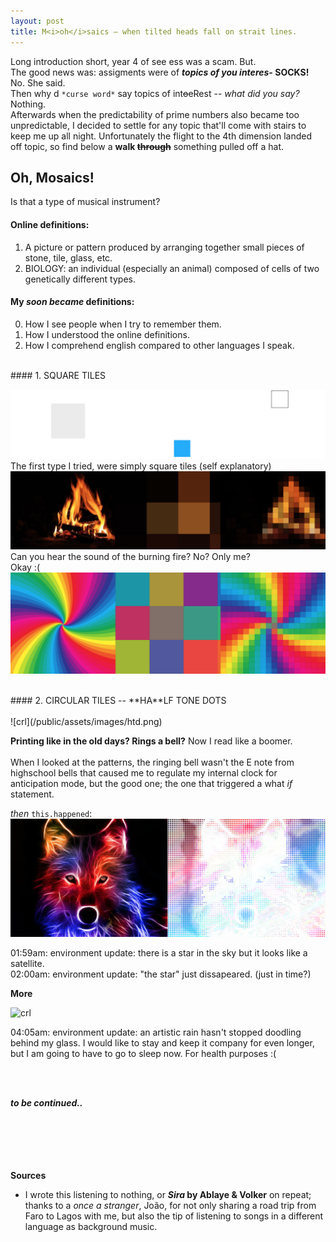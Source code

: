 ```yaml
---
layout: post
title: M<i>oh</i>saics — when tilted heads fall on strait lines.
---
```


Long introduction short, year 4 of see ess was a scam. But.<br>
The good news was: assigments were of **_topics of you interes-_ SOCKS!** No. She said.<br>Then why d `*curse word*` say topics of int<del>o</del>eRest -- _what did you say?_ Nothing.<br>
Afterwards when the predictability of prime numbers also became too unpredictable, I decided to settle for any topic that'll come with stairs to keep me up all night. Unfortunately the flight to the 4th dimension landed off topic, so find below a **walk ~~through~~** something pulled off a hat.

## Oh, Mosaics!

Is that a type of musical instrument?

#### Online definitions: 
1. A picture or pattern produced by arranging together small pieces of stone, tile, glass, etc.
2. BIOLOGY: an individual (especially an animal) composed of cells of two genetically different types.

#### My _soon became_ definitions: 
0. How I see people when I try to remember them.
1. How I understood the online definitions.
3. How I comprehend english compared to other languages I speak.

<br>
#### 1. SQUARE TILES

![sq](/public/assets/images/mo_sq.png)
The first type I tried, were simply square tiles (self explanatory)
![sq 2](/public/assets/images/sq_1.png)
Can you hear the sound of the burning fire? No? Only me?<br>
Okay :(
![sq 2](/public/assets/images/sq2.png)

<br>
#### 2. CIRCULAR TILES -- **HA**LF TONE DOTS
<br><br>
![crl](/public/assets/images/htd.png)

**Printing like in the old days? Rings a bell?** Now I read like a boomer.<br><br>
When I looked at the patterns, the ringing bell wasn't the E note from highschool bells that caused me to regulate my internal clock for anticipation mode, but the good one; the one that triggered a what _if_ statement.

_then_ `this.happened`:
![crl](/public/assets/images/mo_cl1.png)

01:59am: environment update: there is a star in the sky but it looks like a satellite.<br>
02:00am: environment update: "the star" just dissapeared. (just in time?)<br>

**More**

![crl](/public/assets/images/htd3.png)

04:05am: environment update: an artistic rain hasn't stopped doodling behind my glass. I would like to stay and keep it company for even longer, but I am going to have to go to sleep now. For health purposes :(

<br><br>

**_to be continued.._**


<br><br><br><br><br>
**Sources**
- I wrote this listening to nothing, or **_Sira_ by Ablaye & Volker** on repeat; thanks to a _once a stranger_, João, for not only sharing a road trip from Faro to Lagos with me, but also the tip of listening to songs in a different language as background music.


